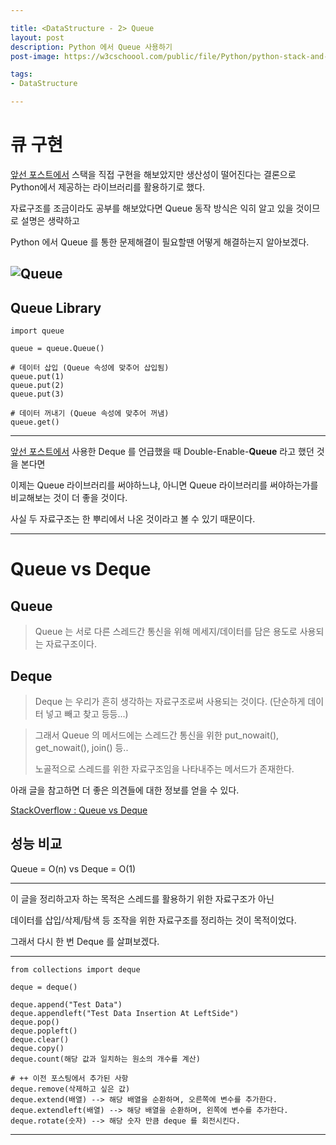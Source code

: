 ```yaml
---

title: <DataStructure - 2> Queue
layout: post
description: Python 에서 Queue 사용하기
post-image: https://w3cschoool.com/public/file/Python/python-stack-and-queue-3.png

tags:
- DataStructure

---
```



# 큐 구현

[앞선 포스트에서](https://diger-king.github.io/blog/Stack) 스택을 직접 구현을 해보았지만 생산성이 떨어진다는 결론으로 Python에서 제공하는 라이브러리를 활용하기로 했다.

자료구조를 조금이라도 공부를 해보았다면 Queue 동작 방식은 익히 알고 있을 것이므로 설명은 생략하고

Python 에서 Queue 를 통한 문제해결이 필요할땐 어떻게 해결하는지 알아보겠다.

![Queue](https://w3cschoool.com/public/file/Python/python-stack-and-queue-3.png)
---

## Queue Library

    import queue
    
    queue = queue.Queue()

    # 데이터 삽입 (Queue 속성에 맞추어 삽입됨)
    queue.put(1)
    queue.put(2)
    queue.put(3)

    # 데이터 꺼내기 (Queue 속성에 맞추어 꺼냄)
    queue.get()

---

[앞선 포스트에서](https://diger-king.github.io/blog/Stack) 사용한 Deque 를 언급했을 때 Double-Enable-**Queue** 라고 했던 것을 본다면

이제는 Queue 라이브러리를 써야하느냐, 아니면 Queue 라이브러리를 써야하는가를 비교해보는 것이 더 좋을 것이다.

사실 두 자료구조는 한 뿌리에서 나온 것이라고 볼 수 있기 때문이다.

---

# Queue vs Deque

## Queue
> Queue 는 서로 다른 스레드간 통신을 위해 메세지/데이터를 담은 용도로 사용되는 자료구조이다.


## Deque
> Deque 는 우리가 흔히 생각하는 자료구조로써 사용되는 것이다. (단순하게 데이터 넣고 빼고 찾고 등등...)

>그래서 Queue 의 메서드에는 스레드간 통신을 위한 put_nowait(), get_nowait(), join() 등..
>
>노골적으로 스레드를 위한 자료구조임을 나타내주는 메서드가 존재한다.

아래 글을 참고하면 더 좋은 의견들에 대한 정보를 얻을 수 있다.

[StackOverflow : Queue vs Deque](https://stackoverflow.com/questions/717148/queue-queue-vs-collections-deque)

## 성능 비교

Queue = O(n) vs Deque = O(1)

---

이 글을 정리하고자 하는 목적은 스레드를 활용하기 위한 자료구조가 아닌

데이터를 삽입/삭제/탐색 등 조작을 위한 자료구조를 정리하는 것이 목적이었다.

그래서 다시 한 번 Deque 를 살펴보겠다.

---

    from collections import deque
    
    deque = deque()
    
    deque.append("Test Data")
    deque.appendleft("Test Data Insertion At LeftSide")
    deque.pop()
    deque.popleft()
    deque.clear()
    deque.copy()
    deque.count(해당 값과 일치하는 원소의 개수를 계산)

    # ++ 이전 포스팅에서 추가된 사항
    deque.remove(삭제하고 싶은 값)
    deque.extend(배열) --> 해당 배열을 순환하며, 오른쪽에 변수를 추가한다.
    deque.extendleft(배열) --> 해당 배열을 순환하며, 왼쪽에 변수를 추가한다.
    deque.rotate(숫자) --> 해당 숫자 만큼 deque 를 회전시킨다.

---